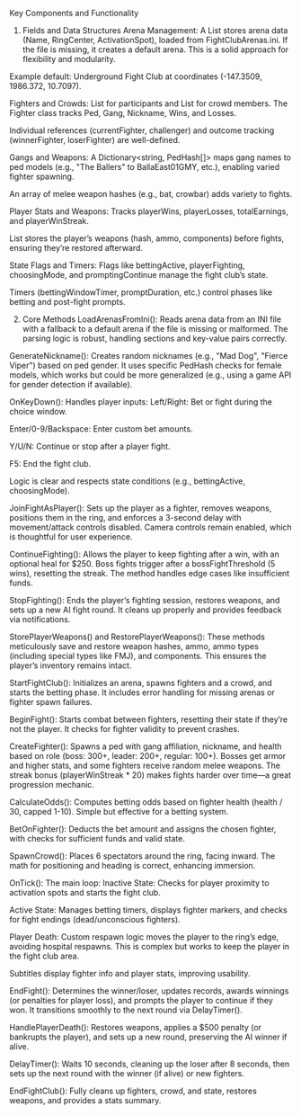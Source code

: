 Key Components and Functionality
1. Fields and Data Structures
Arena Management: 
A List<Arena> stores arena data (Name, RingCenter, ActivationSpot), loaded from FightClubArenas.ini. If the file is missing, it creates a default arena. This is a solid approach for flexibility and modularity.

Example default: Underground Fight Club at coordinates (-147.3509, 1986.372, 10.7097).

Fighters and Crowds: 
List<Fighter> for participants and List<Ped> for crowd members. The Fighter class tracks Ped, Gang, Nickname, Wins, and Losses.

Individual references (currentFighter, challenger) and outcome tracking (winnerFighter, loserFighter) are well-defined.

Gangs and Weapons: 
A Dictionary<string, PedHash[]> maps gang names to ped models (e.g., "The Ballers" to BallaEast01GMY, etc.), enabling varied fighter spawning.

An array of melee weapon hashes (e.g., bat, crowbar) adds variety to fights.

Player Stats and Weapons: 
Tracks playerWins, playerLosses, totalEarnings, and playerWinStreak.

List<PlayerWeaponData> stores the player’s weapons (hash, ammo, components) before fights, ensuring they’re restored afterward.

State Flags and Timers: 
Flags like bettingActive, playerFighting, choosingMode, and promptingContinue manage the fight club’s state.

Timers (bettingWindowTimer, promptDuration, etc.) control phases like betting and post-fight prompts.

2. Core Methods
LoadArenasFromIni(): 
Reads arena data from an INI file with a fallback to a default arena if the file is missing or malformed. The parsing logic is robust, handling sections and key-value pairs correctly.



GenerateNickname(): 
Creates random nicknames (e.g., "Mad Dog", "Fierce Viper") based on ped gender. It uses specific PedHash checks for female models, which works but could be more generalized (e.g., using a game API for gender detection if available).



OnKeyDown(): 
Handles player inputs:
Left/Right: Bet or fight during the choice window.

Enter/0-9/Backspace: Enter custom bet amounts.

Y/U/N: Continue or stop after a player fight.

F5: End the fight club.

Logic is clear and respects state conditions (e.g., bettingActive, choosingMode).



JoinFightAsPlayer(): 
Sets up the player as a fighter, removes weapons, positions them in the ring, and enforces a 3-second delay with movement/attack controls disabled. Camera controls remain 
enabled, which is thoughtful for user experience.



ContinueFighting(): 
Allows the player to keep fighting after a win, with an optional heal for $250. Boss fights trigger after a bossFightThreshold (5 wins), resetting the streak. The method handles edge cases like insufficient funds.



StopFighting(): 
Ends the player’s fighting session, restores weapons, and sets up a new AI fight round. It cleans up properly and provides feedback via notifications.



StorePlayerWeapons() and RestorePlayerWeapons(): 
These methods meticulously save and restore weapon hashes, ammo, ammo types (including special types like FMJ), and components. This ensures the player’s inventory remains intact.



StartFightClub(): 
Initializes an arena, spawns fighters and a crowd, and starts the betting phase. It includes error handling for missing arenas or fighter spawn failures.



BeginFight(): 
Starts combat between fighters, resetting their state if they’re not the player. It checks for fighter validity to prevent crashes.



CreateFighter(): 
Spawns a ped with gang affiliation, nickname, and health based on role (boss: 300+, leader: 200+, regular: 100+). Bosses get armor and higher stats, and some fighters receive random melee weapons. The streak bonus (playerWinStreak * 20) makes fights harder over time—a great progression mechanic.



CalculateOdds(): 
Computes betting odds based on fighter health (health / 30, capped 1-10). Simple but effective for a betting system.



BetOnFighter(): 
Deducts the bet amount and assigns the chosen fighter, with checks for sufficient funds and valid state.



SpawnCrowd(): 
Places 6 spectators around the ring, facing inward. The math for positioning and heading is correct, enhancing immersion.



OnTick(): 
The main loop:
Inactive State: Checks for player proximity to activation spots and starts the fight club.

Active State: Manages betting timers, displays fighter markers, and checks for fight endings (dead/unconscious fighters).

Player Death: Custom respawn logic moves the player to the ring’s edge, avoiding hospital respawns. This is complex but works to keep the player in the fight club area.

Subtitles display fighter info and player stats, improving usability.



EndFight(): 
Determines the winner/loser, updates records, awards winnings (or penalties for player loss), and prompts the player to continue if they won. It transitions smoothly to the next round via DelayTimer().



HandlePlayerDeath(): 
Restores weapons, applies a $500 penalty (or bankrupts the player), and sets up a new round, preserving the AI winner if alive.



DelayTimer(): 
Waits 10 seconds, cleaning up the loser after 8 seconds, then sets up the next round with the winner (if alive) or new fighters.



EndFightClub(): 
Fully cleans up fighters, crowd, and state, restores weapons, and provides a stats summary.

